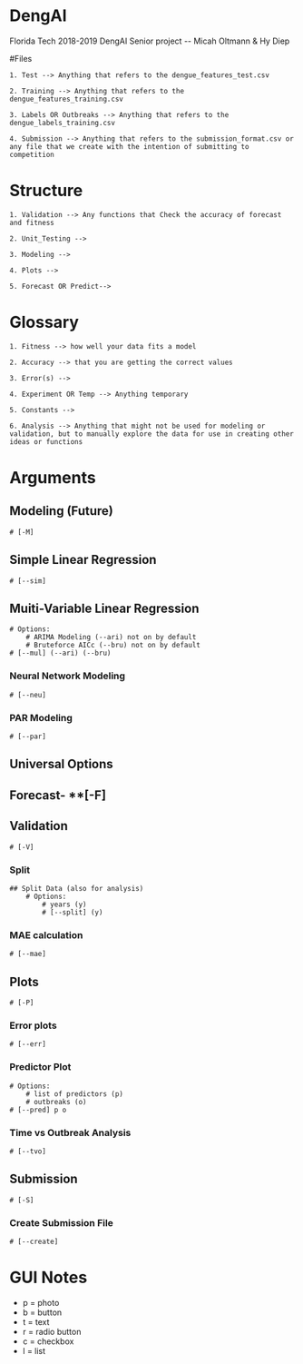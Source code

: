 # DengAI

Florida Tech 2018-2019 DengAI Senior project -- Micah Oltmann & Hy Diep

#Files

    1. Test --> Anything that refers to the dengue_features_test.csv
    
    2. Training --> Anything that refers to the dengue_features_training.csv
    
    3. Labels OR Outbreaks --> Anything that refers to the dengue_labels_training.csv
    
    4. Submission --> Anything that refers to the submission_format.csv or any file that we create with the intention of submitting to competition


# Structure

    1. Validation --> Any functions that Check the accuracy of forecast and fitness

    2. Unit_Testing -->

    3. Modeling -->

    4. Plots -->
    
    5. Forecast OR Predict-->


# Glossary

    1. Fitness --> how well your data fits a model

    2. Accuracy --> that you are getting the correct values

    3. Error(s) -->

    4. Experiment OR Temp --> Anything temporary

    5. Constants -->

    6. Analysis --> Anything that might not be used for modeling or validation, but to manually explore the data for use in creating other ideas or functions


# Arguments

## Modeling (Future)
	# [-M]

## Simple Linear Regression
    # [--sim]

## Muiti-Variable Linear Regression
    # Options:
        # ARIMA Modeling (--ari) not on by default
        # Bruteforce AICc (--bru) not on by default
    # [--mul] (--ari) (--bru)
    
### Neural Network Modeling
    # [--neu]

### PAR Modeling
    # [--par]

## Universal Options
    
## Forecast- **[-F]

## Validation
    # [-V]

### Split   
    ## Split Data (also for analysis)
        # Options:
            # years (y)
            # [--split] (y)
            
### MAE calculation
    # [--mae]

## Plots 
    # [-P]
    
### Error plots
    # [--err]

### Predictor Plot
    # Options:
        # list of predictors (p)
        # outbreaks (o)
    # [--pred] p o

### Time vs Outbreak Analysis
    # [--tvo]

## Submission
	# [-S]

### Create Submission File
    # [--create]

# GUI Notes 
 - p = photo
 - b = button
 - t = text
 - r = radio button
 - c = checkbox
 - l = list
 










